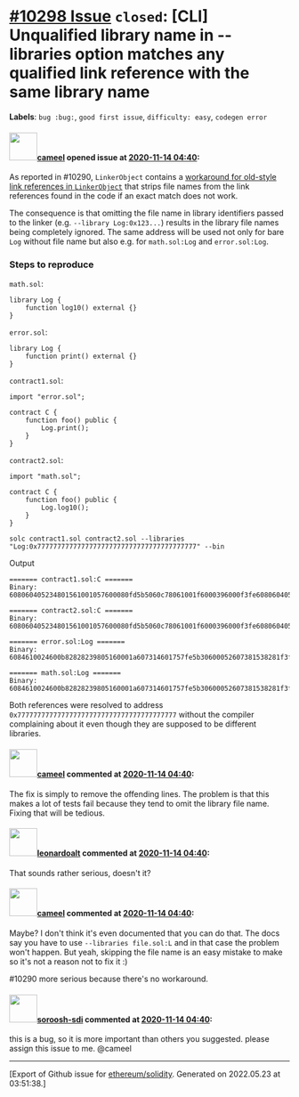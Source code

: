 # [\#10298 Issue](https://github.com/ethereum/solidity/issues/10298) `closed`: [CLI] Unqualified library name in --libraries option matches any qualified link reference with the same library name
**Labels**: `bug :bug:`, `good first issue`, `difficulty: easy`, `codegen error`


#### <img src="https://avatars.githubusercontent.com/u/137030?v=4" width="50">[cameel](https://github.com/cameel) opened issue at [2020-11-14 04:40](https://github.com/ethereum/solidity/issues/10298):

As reported in #10290, `LinkerObject` contains a [workaround for old-style link references in `LinkerObject`](https://github.com/ethereum/solidity/blob/v0.7.4/libevmasm/LinkerObject.cpp#L78-L85) that strips file names from the link references found in the code if an exact match does not work.

The consequence is that omitting the file name in library identifiers passed to the linker (e.g. `--library Log:0x123...`) results in the library file names being completely ignored. The same address will be used not only for bare `Log` without file name but also e.g. for `math.sol:Log` and `error.sol:Log`.

### Steps to reproduce
`math.sol`:
```solidity
library Log {
    function log10() external {}
}
```

`error.sol`:
```solidity
library Log {
    function print() external {}
}
```

`contract1.sol`:
```solidity
import "error.sol";

contract C {
    function foo() public {
        Log.print();
    }
}
```

`contract2.sol`:
```solidity
import "math.sol";

contract C {
    function foo() public {
        Log.log10();
    }
}
```
```
solc contract1.sol contract2.sol --libraries "Log:0x7777777777777777777777777777777777777777" --bin
```

Output
```
======= contract1.sol:C =======
Binary:
608060405234801561001057600080fd5b5060c78061001f6000396000f3fe6080604052348015600f57600080fd5b506004361060285760003560e01c8063c298557814602d575b600080fd5b60336035565b005b7377777777777777777777777777777777777777776313bdfacd6040518163ffffffff1660e01b815260040160006040518083038186803b158015607857600080fd5b505af4158015608b573d6000803e3d6000fd5b5050505056fea2646970667358221220c0280f7ef9d1b2ba1184ec8e799afc473ea8df12e2b9e204ea4785cfdfade0d064736f6c63430007040033

======= contract2.sol:C =======
Binary:
608060405234801561001057600080fd5b5060c78061001f6000396000f3fe6080604052348015600f57600080fd5b506004361060285760003560e01c8063c298557814602d575b600080fd5b60336035565b005b73777777777777777777777777777777777777777763452348166040518163ffffffff1660e01b815260040160006040518083038186803b158015607857600080fd5b505af4158015608b573d6000803e3d6000fd5b5050505056fea2646970667358221220d135b215d67b4d4fbfaf7676035f21cbd1f121e1fdac65f267663e51e10cce4764736f6c63430007040033

======= error.sol:Log =======
Binary:
6084610024600b82828239805160001a607314601757fe5b30600052607381538281f3fe730000000000000000000000000000000000000000301460806040526004361060335760003560e01c806313bdfacd146038575b600080fd5b818015604357600080fd5b50604a604c565b005b56fea264697066735822122059c366c03fc74e5ecfb1420b581cd2dc6fd828f60e3b226ed273c9bbf49952ad64736f6c63430007040033

======= math.sol:Log =======
Binary:
6084610024600b82828239805160001a607314601757fe5b30600052607381538281f3fe730000000000000000000000000000000000000000301460806040526004361060335760003560e01c806345234816146038575b600080fd5b818015604357600080fd5b50604a604c565b005b56fea26469706673582212206f5b0dd0a8ba813f39f4879e5e8b73ce5d62afb1e8e597a3a28afd42e713cca364736f6c63430007040033
```

Both references were resolved to address `0x7777777777777777777777777777777777777777` without the compiler complaining about it even though they are supposed to be different libraries.

#### <img src="https://avatars.githubusercontent.com/u/137030?v=4" width="50">[cameel](https://github.com/cameel) commented at [2020-11-14 04:40](https://github.com/ethereum/solidity/issues/10298#issuecomment-727143748):

The fix is simply to remove the offending lines. The problem is that this makes a lot of tests fail because they tend to omit the library file name. Fixing that will be tedious.

#### <img src="https://avatars.githubusercontent.com/u/504195?u=ce2facd14af9fd474ebff49f0d44891f56f7500f&v=4" width="50">[leonardoalt](https://github.com/leonardoalt) commented at [2020-11-14 04:40](https://github.com/ethereum/solidity/issues/10298#issuecomment-727938966):

That sounds rather serious, doesn't it?

#### <img src="https://avatars.githubusercontent.com/u/137030?v=4" width="50">[cameel](https://github.com/cameel) commented at [2020-11-14 04:40](https://github.com/ethereum/solidity/issues/10298#issuecomment-728033836):

Maybe? I don't think it's even documented that you can do that. The docs say you have to use `--libraries file.sol:L` and in that case the problem won't happen. But yeah, skipping the file name is an easy mistake to make so it's not a reason not to fix it :)

#10290 more serious because there's no workaround.

#### <img src="https://avatars.githubusercontent.com/u/4056691?v=4" width="50">[soroosh-sdi](https://github.com/soroosh-sdi) commented at [2020-11-14 04:40](https://github.com/ethereum/solidity/issues/10298#issuecomment-926574950):

this is a bug, so it is more important than others you suggested.
please assign this issue to me. @cameel


-------------------------------------------------------------------------------



[Export of Github issue for [ethereum/solidity](https://github.com/ethereum/solidity). Generated on 2022.05.23 at 03:51:38.]
